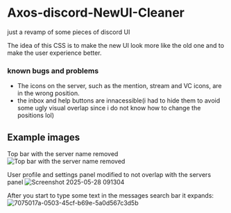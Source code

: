 # Axos-discord-NewUI-Cleaner
just a revamp of some pieces of discord UI

The idea of this CSS is to make the new UI look more like the old one and to make the user experience better.

### known bugs and problems

 - The icons on the server, such as the mention, stream and VC icons, are in the wrong position.
 - the inbox and help buttons are innacessible(i had to hide them to avoid some ugly visual overlap since i do not know how to change the positions lol)

## Example images
Top bar with the server name removed
![Top bar with the server name removed](https://github.com/user-attachments/assets/8c750d61-0bfc-42e4-800c-85b2123df648)

User profile and settings panel modified to not overlap with the servers panel
![Screenshot 2025-05-28 091304](https://github.com/user-attachments/assets/2fe101f5-0db2-478a-a635-4982c6252ad1)

After you start to type some text in the messages search bar it expands:
![7075017a-0503-45cf-b69e-5a0d567c3d5b](https://github.com/user-attachments/assets/bc27e35b-ceea-4b13-8a03-d3972f0a626d)




